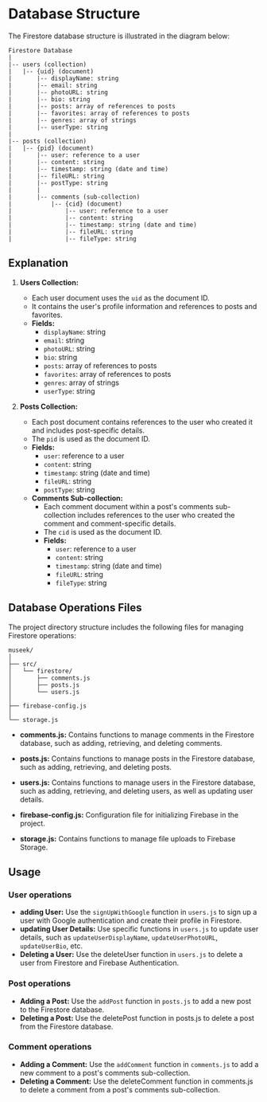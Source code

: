 # Database Structure

The Firestore database structure is illustrated in the diagram below:
```
Firestore Database
|
|-- users (collection)
|   |-- {uid} (document)
|       |-- displayName: string
|       |-- email: string
|       |-- photoURL: string
|       |-- bio: string
|       |-- posts: array of references to posts
|       |-- favorites: array of references to posts
|       |-- genres: array of strings
|       |-- userType: string
|
|-- posts (collection)
|   |-- {pid} (document)
|       |-- user: reference to a user
|       |-- content: string
|       |-- timestamp: string (date and time)
|       |-- fileURL: string
|       |-- postType: string
|       |
|       |-- comments (sub-collection)
|           |-- {cid} (document)
|               |-- user: reference to a user
|               |-- content: string
|               |-- timestamp: string (date and time)
|               |-- fileURL: string
|               |-- fileType: string

```

## Explanation

1. **Users Collection:**
    - Each user document uses the `uid` as the document ID.
    - It contains the user's profile information and references to posts and favorites.
    - **Fields:**
        - `displayName`: string
        - `email`: string
        - `photoURL`: string
        - `bio`: string
        - `posts`: array of references to posts
        - `favorites`: array of references to posts
        - `genres`: array of strings
        - `userType`: string

2. **Posts Collection:**
    - Each post document contains references to the user who created it and includes post-specific details.
    - The `pid` is used as the document ID.
    - **Fields:**
        - `user`: reference to a user
        - `content`: string
        - `timestamp`: string (date and time)
        - `fileURL`: string
        - `postType`: string
    - **Comments Sub-collection:**
        - Each comment document within a post's comments sub-collection includes references to the user who created the comment and comment-specific details.
        - The `cid` is used as the document ID.
        - **Fields:**
            - `user`: reference to a user
            - `content`: string
            - `timestamp`: string (date and time)
            - `fileURL`: string
            - `fileType`: string

## Database Operations Files

The project directory structure includes the following files for managing Firestore operations:


```
museek/
│
├── src/
│   └── firestore/
│       ├── comments.js
│       ├── posts.js
│       └── users.js
│
├── firebase-config.js
│
└── storage.js       
```

- **comments.js:** Contains functions to manage comments in the Firestore database, such as adding, retrieving, and deleting comments.
- **posts.js:** Contains functions to manage posts in the Firestore database, such as adding, retrieving, and deleting posts.
- **users.js:** Contains functions to manage users in the Firestore database, such as adding, retrieving, and deleting users, as well as updating user details.

- **firebase-config.js:** Configuration file for initializing Firebase in the project.
- **storage.js:** Contains functions to manage file uploads to Firebase Storage.

## Usage

### User operations
- **adding User:** Use the `signUpWithGoogle` function in `users.js` to sign up a user with Google authentication and create their profile in Firestore.
- **updating User Details:** Use specific functions in `users.js` to update user details, such as `updateUserDisplayName`, `updateUserPhotoURL`, `updateUserBio`, etc.
- **Deleting a User:** Use the deleteUser function in `users.js` to delete a user from Firestore and Firebase Authentication.
### Post operations
- **Adding a Post:** Use the `addPost` function in `posts.js` to add a new post to the Firestore database.
- **Deleting a Post:** Use the deletePost function in posts.js to delete a post from the Firestore database.

### Comment operations
- **Adding a Comment:** Use the `addComment` function in `comments.js` to add a new comment to a post's comments sub-collection.
- **Deleting a Comment:** Use the deleteComment function in comments.js to delete a comment from a post's comments sub-collection.